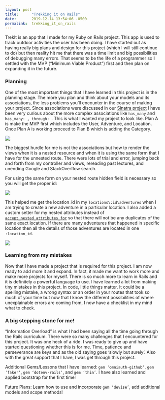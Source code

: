 ```yaml
---
layout: post
title:      "Trekking it on Rails"
date:       2019-12-14 13:54:06 -0500
permalink:  trekking_it_on_rails
---
```



TrekIt is an app that I made for my Ruby on Rails project. This app is used to track outdoor activities the user has been doing.  I have started out as having really big plans and design for this project (which I will still continue to do) but then reality hit me that there was a time limit and big possibilities of debugging many errors. That seems to be the life of a programmer so I settled with the MVP (“Minimum Viable Product”) first and then plan on expanding it in the future. 

### Planning
One of the most important things that I have learned in this project is in the planning stage. The more you plan and think about your models and its associations, the less problems you’ll encounter in the course of making your project. Since associations were discussed in our [Sinatra project](https://khris22.github.io/activerecord_is_a_very_active_gem) I have been very curious about the more complex associations like `has_many` and  `has_many: , through: `.  This is what I wanted my project to look like. Plan A is make the MVP first which includes the User, Adventure, and Location. Once Plan A is working proceed to Plan B which is adding the Category. 

<a href='https://photos.google.com/share/AF1QipOO3kzcB6V2zce9EzotMa0KAIdcjXwKwSCfb2NuWUPKzK_h_dEAtEg3zsus_gAuZg?key=QmE4ODdTQkxmZ0dBNXdxQ1JhN2lLNVJ2NnJwY1hn&source=ctrlq.org'><img src='https://lh3.googleusercontent.com/zLNRSQYi8fFIb32-mBMbUAAbwrzJXBenziyuUNq49mJxk_UvFEJHTb460E888IcQKjBKJ1-s5sVjvWVv6fDKV0W_3-66Xkn0cVar-Ihg_BGzTS6HR8ew7IIjfZbRrVM8FjXF0bsGvw=w2400' /></a>

The biggest hurdle for me is not the associations but how to render the views when it is a nested resource and when it is using the same form that I have for the unnested route. There were lots of trial and error, jumping back and forth from my controller and views, rereading past lectures, and unending Google and StackOverflow search. 

For using the same form on your nested route hidden field is necessary so you will get the proper id:

<a href='https://photos.google.com/share/AF1QipMpxp8olWWa4ANWiFBhgtFc4v6yvmSF4YtBjfMc5zwHDqXD-eX3nFMnBIi-3h6WVA?key=YzhsbUduMlR3NWR5aUxzcW4zWkMtUzBuUzdhRDVB&source=ctrlq.org'><img src='https://lh3.googleusercontent.com/fl2DpfjK1WSaIEBzkmNc-iq73NXu4bG2y4Dt-j4XHASk55-VZHbnEOO8YyeIz10-lMPH0Ajr_szebSFIAL0uQ9UaSzxQnlHBMcNKxCxWnjdQEtg8XLbjmxLQHXmJarCOKpCXcVaynA=w2400' /></a>

This helped me get the location_id in my `locations\:id\adventures` when I am trying to create a new adventure in a particular location. I also added a custom setter for my nested attributes instead of [`accept_nested_attributes_for`](https://api.rubyonrails.org/classes/ActiveRecord/NestedAttributes/ClassMethods.html) so that there will not be any duplicates of the same exact location. If there are many adventures that happened in specific location then all the details of those adventures are located in one `:location_id`. 

<a href='https://photos.google.com/share/AF1QipPey_SQfYh5I8dCTAHh_88X6Ko5G7t20nmt1BAGhbTcU7j7KkIRomrVdzKshqzrSg?key=NU5yTHhBOGFMTElJTjRTOV9SYTlMS2VGLWZxRWRB&source=ctrlq.org'><img src='https://lh3.googleusercontent.com/7k-YCf2TWug_oS5kJ0qjBrV212-zm8Ra_kkyq_ZN6UuhVwelHN5bN9pWDPVRW72PATpSA5l0Upx7LHyHRTQa5YmGzyGHmtiq4sAPpG6CdpMuYpVpJ9b_b-U2vQk4ct2sUeXR66AC5A=w2400' /></a>

### Learning from my mistakes
Now that I have made a project that is required for this project. I am now ready to add more it and expand. In fact, it made me want to work more and make more projects for myself. There is so much more to learn in Rails and it is definitely a powerful language to use.  I have learned a lot from making tiny mistakes in this project. In code, little things matter. It could be a spelling mistake, a wrong syntax or an order in your routes that took so much of your time but now that I know the different possibilities of where unexplainable errors are coming from, I now have a checklist in my mind what to check. 

### A big stepping stone for me!
“Information Overload” is what I had been saying all the time going through the Rails curriculum.  There were so many challenges that I encountered for this project. It was one heck of a ride. 
I was ready to give up and have started questioning whether this is for me. Time, patience and perseverance are keys and as the old saying goes ‘slowly but surely’. Also with the great support that I have, I was get through this project.

Additional Gems/Lessons that I have learned: `gem ‘omniauth-github’`, `gem ‘faker’`, `gem ‘dotenv-rails’`, and `gem ‘thin’`. I have also learned and applied bootstrap for the first time! 

Future Plans: Learn how to use and incorporate `gem ‘devise’`, add additional models and scope methods!








